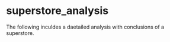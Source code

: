 # superstore_analysis
The following inculdes a daetailed analysis with conclusions of a superstore.
